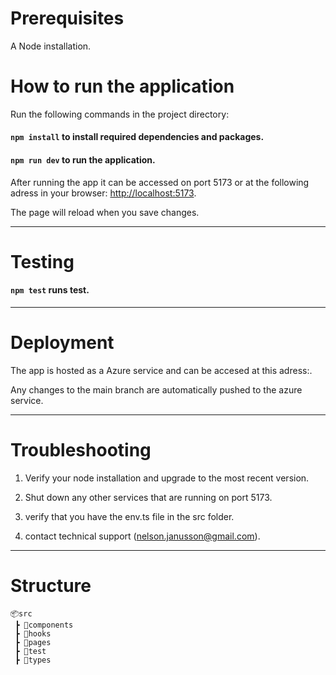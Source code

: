 # Prerequisites

A Node installation.

# How to run the application

Run the following commands in the project directory:

#### `npm install` to install required dependencies and packages.

#### `npm run dev` to run the application.

After running the app it can be accessed on port 5173  or at the following adress in your browser: [http://localhost:5173](http://localhost:5173).

The page will reload when you save changes.

---

# Testing

#### `npm test` runs test.

---

# Deployment

The app is hosted as a Azure service and can be accesed at this adress:.

Any changes to the main branch are automatically pushed to the azure service. 

---

# Troubleshooting

1. Verify your node installation and upgrade to the most recent version.

2. Shut down any other services that are running on port 5173.

3. verify that you have the env.ts file in the src folder.

4. contact technical support (nelson.janusson@gmail.com).

---


# Structure

```
📦src
 ┣ 📂components
 ┣ 📂hooks
 ┣ 📂pages
 ┣ 📂test
 ┣ 📂types
```